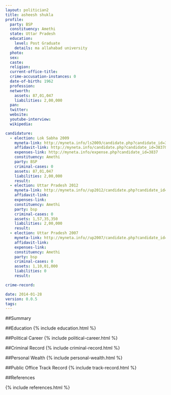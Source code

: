 ```yaml
---
layout: politician2
title: asheesh shukla
profile: 
  party: BSP
  constituency: Amethi
  state: Uttar Pradesh
  education: 
    level: Post Graduate
    details: ma allahabad university
  photo: 
  sex: 
  caste: 
  religion: 
  current-office-title: 
  crime-accusation-instances: 0
  date-of-birth: 1962
  profession: 
  networth: 
    assets: 87,01,047
    liabilities: 2,00,000
  pan: 
  twitter: 
  website: 
  youtube-interview: 
  wikipedia: 

candidature: 
  - election: Lok Sabha 2009
    myneta-link: http://myneta.info/ls2009/candidate.php?candidate_id=3837
    affidavit-link: http://myneta.info/candidate.php?candidate_id=3837&scan=original
    expenses-link: http://myneta.info/expense.php?candidate_id=3837
    constituency: Amethi 
    party: BSP
    criminal-cases: 0
    assets: 87,01,047
    liabilities: 2,00,000
    result:  
  - election: Uttar Pradesh 2012
    myneta-link: http://myneta.info//up2012/candidate.php?candidate_id=818
    affidavit-link: 
    expenses-link: 
    constituency: Amethi 
    party: bsp
    criminal-cases: 0
    assets: 1,57,35,350
    liabilities: 2,00,000
    result:  
  - election: Uttar Pradesh 2007
    myneta-link: http://myneta.info//up2007/candidate.php?candidate_id=208
    affidavit-link: 
    expenses-link: 
    constituency: Amethi 
    party: bsp
    criminal-cases: 0
    assets: 1,10,01,000
    liabilities: 0
    result:  

crime-record: 

date: 2014-01-28
version: 0.0.5
tags: 
---
```

##Summary


##Education
{% include education.html %}


##Political Career
{% include political-career.html %}


##Criminal Record
{% include criminal-record.html %}


##Personal Wealth
{% include personal-wealth.html %}


##Public Office Track Record
{% include track-record.html %}


##References


{% include references.html %}